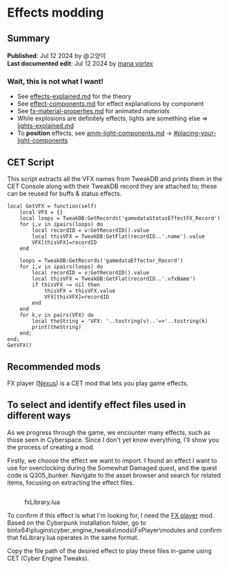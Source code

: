 # Effects modding

## Summary

**Published**: Jul 12 2024 by @고양이\
**Last documented edit**: Jul 12 2024 by [mana vortex](https://app.gitbook.com/u/NfZBoxGegfUqB33J9HXuCs6PVaC3 "mention")

### Wait, this is not what I want!

* See [effects-explained.md](../../../for-mod-creators-theory/files-and-what-they-do/effects-explained.md "mention") for the theory
* See [effect-components.md](../../../for-mod-creators-theory/files-and-what-they-do/components/documented-components/effect-components.md "mention") for effect explanations by component
* See [fx-material-properties.md](../../../for-mod-creators-theory/materials/configuring-materials/fx-material-properties.md "mention") for animated _materials_
* While explosions are definitely effects, lights are something else => [lights-explained.md](../../../for-mod-creators-theory/files-and-what-they-do/lights-explained.md "mention")
* To **position** effects, see [amm-light-components.md](../../../for-mod-creators-theory/3d-modelling/custom-props/amm-light-components.md "mention") -> [#placing-your-light-components](../../../for-mod-creators-theory/3d-modelling/custom-props/amm-light-components.md#placing-your-light-components "mention")

## CET Script

This script extracts all the VFX names from TweakDB and prints them in the CET Console along with their TweakDB record they are attached to; these can be reused for buffs & status effects.

```
local GetVFX = function(self)
	local VFX = {}
	local loops = TweakDB:GetRecords('gamedataStatusEffectFX_Record')
	for i,v in ipairs(loops) do
		local recordID = v:GetRecordID().value
		local thisVFX = TweakDB:GetFlat(recordID..'.name').value
		VFX[thisVFX]=recordID
	end
	
	loops = TweakDB:GetRecords('gamedataEffector_Record')
	for i,v in ipairs(loops) do
		local recordID = v:GetRecordID().value
		local thisVFX = TweakDB:GetFlat(recordID..'.vfxName')
		if thisVFX ~= nil then
			thisVFX = thisVFX.value
			VFX[thisVFX]=recordID
		end
	end
	for k,v in pairs(VFX) do
		local theString = 'VFX: '..tostring(v)..'=>'..tostring(k)
		print(theString)
	end;
end;
GetVFX()

```

## Recommended mods

FX player ([Nexus](https://www.nexusmods.com/cyberpunk2077/mods/8194)) is a CET mod that lets you play game effects.&#x20;

## To select and identify effect files used in different ways

As we progress through the game, we encounter many effects, such as those seen in Cyberspace. Since I don't yet know everything, I'll show you the process of creating a mod.

Firstly, we choose the effect we want to import. I found an effect I want to use for overclocking during the Somewhat Damaged quest, and the quest code is Q305\_bunker. Navigate to the asset browser and search for related items, focusing on extracting the effect files.

<figure><img src="../../../.gitbook/assets/image (471).png" alt=""><figcaption><p>fxLibrary.lua</p></figcaption></figure>

To confirm if this effect is what I'm looking for, I need the [FX player](https://www.nexusmods.com/cyberpunk2077/mods/8194) mod. Based on the Cyberpunk installation folder, go to bin\x64\plugins\cyber\_engine\_tweaks\mods\FxPlayer\modules and confirm that fxLibrary.lua operates in the same format.&#x20;

Copy the file path of the desired effect to play these files in-game using CET (Cyber Engine Tweaks).

<figure><img src="../../../.gitbook/assets/image (472).png" alt=""><figcaption></figcaption></figure>

